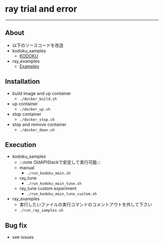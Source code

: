 # ray trial and error
-----
## About
- 以下のソースコードを改造
- kodoku_samples
  - [KODOKU](https://github.com/Kajune/KODOKU)
- ray_examples
  - [Examples](https://docs.ray.io/en/latest/rllib/rllib-examples.html#examples)

## Installation
- build image and up container
  - `./docker_build.sh`
- up container
  - `./docker_up.sh`
- stop container
  - `./docker_stop.sh`
- stop and remove container
  - `./docker_down.sh`

## Execution
- kodoku_samples
  - :::note OldAPIStackで安定して実行可能:::
  - manual
    - `./run_kodoku_main.sh`
  - ray_tune
    - `./run_kodoku_main_tune.sh`
  - ray_tune custom experiment
    - `./run_kodoku_main_tune_custom.sh`
- ray_examples
  - 実行したいファイルの実行コマンドのコメントアウトを外して下さい
  - `./run_ray_samples.sh`

## Bug fix
- see issues